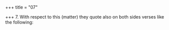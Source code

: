 +++
title = "07"

+++
7. With respect to this (matter) they quote also on both sides verses like the following:

